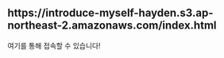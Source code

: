 <h2>https://introduce-myself-hayden.s3.ap-northeast-2.amazonaws.com/index.html</h2>

여기를 통해 접속할 수 있습니다!
